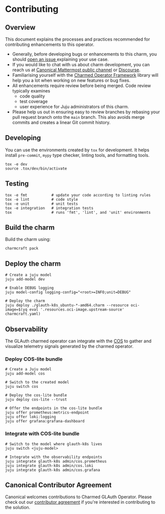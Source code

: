 # Contributing

## Overview

This document explains the processes and practices recommended for contributing
enhancements to
this operator.

- Generally, before developing bugs or enhancements to this charm, you
  should [open an issue
  ](https://github.com/canonical/glauth-k8s-operator/issues) explaining your use
  case.
- If you would like to chat with us about charm development, you can reach
  us
  at [Canonical Mattermost public channel](https://chat.charmhub.io/charmhub/channels/charm-dev)
  or [Discourse](https://discourse.charmhub.io/).
- Familiarising yourself with
  the [Charmed Operator Framework](https://juju.is/docs/sdk) library
  will help you a lot when working on new features or bug fixes.
- All enhancements require review before being merged. Code review typically
  examines
  - code quality
  - test coverage
  - user experience for Juju administrators of this charm.
- Please help us out in ensuring easy to review branches by rebasing your pull
  request branch onto
  the `main` branch. This also avoids merge commits and creates a linear Git
  commit history.

## Developing

You can use the environments created by `tox` for development. It helps
install `pre-commit`, `mypy` type checker, linting tools, and formatting tools.

```shell
tox -e dev
source .tox/dev/bin/activate
```

## Testing

```shell
tox -e fmt           # update your code according to linting rules
tox -e lint          # code style
tox -e unit          # unit tests
tox -e integration   # integration tests
tox                  # runs 'fmt', 'lint', and 'unit' environments
```

## Build the charm

Build the charm using:

```shell
charmcraft pack
```

## Deploy the charm

```shell
# Create a juju model
juju add-model dev

# Enable DEBUG logging
juju model-config logging-config="<root>=INFO;unit=DEBUG"

# Deploy the charm
juju deploy ./glauth-k8s_ubuntu-*-amd64.charm --resource oci-image=$(yq eval '.resources.oci-image.upstream-source' charmcraft.yaml)
```

## Observability

The GLAuth charmed operator can integrate with
the [COS](https://charmhub.io/topics/canonical-observability-stack) to gather
and visualize telemetry signals generated by the charmed operator.

### Deploy COS-lite bundle

```shell
# Create a Juju model
juju add-model cos

# Switch to the created model
juju switch cos

# Deploy the cos-lite bundle
juju deploy cos-lite --trust

# Offer the endpoints in the cos-lite bundle
juju offer prometheus:metrics-endpoint
juju offer loki:logging
juju offer grafana:grafana-dashboard
```

### Integrate with COS-lite bundle

```shell
# Switch to the model where glauth-k8s lives
juju switch <juju-model>

# Integrate with the observability endpoints
juju integrate glauth-k8s admin/cos.prometheus
juju integrate glauth-k8s admin/cos.loki
juju integrate glauth-k8s admin/cos.grafana
```

## Canonical Contributor Agreement

Canonical welcomes contributions to Charmed GLAuth Operator. Please check out
our [contributor agreement](https://ubuntu.com/legal/contributors) if you're
interested in contributing to the solution.
